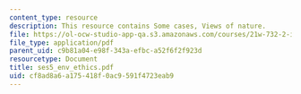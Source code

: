 ```yaml
---
content_type: resource
description: This resource contains Some cases, Views of nature.
file: https://ol-ocw-studio-app-qa.s3.amazonaws.com/courses/21w-732-2-introduction-to-technical-communication-ethics-in-science-and-technology-fall-2006/cf8ad8a6a175418f0ac9591f4723eab9_ses5_env_ethics.pdf
file_type: application/pdf
parent_uid: c9b81a04-e98f-343a-efbc-a52f6f2f923d
resourcetype: Document
title: ses5_env_ethics.pdf
uid: cf8ad8a6-a175-418f-0ac9-591f4723eab9
---
```

